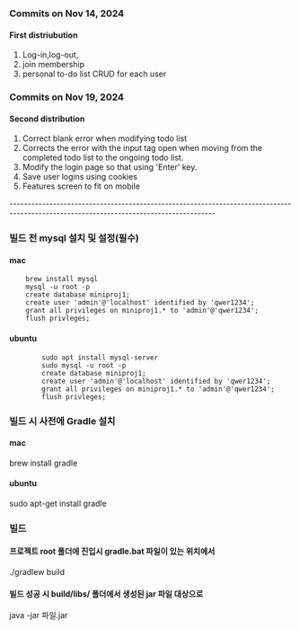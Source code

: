 ### Commits on Nov 14, 2024 
#### First distriubution
1. Log-in,log-out,
2. join membership
3. personal to-do list CRUD for each user


### Commits on Nov 19, 2024
#### Second distribution
1. Correct blank error when modifying todo list
2. Corrects the error with the input tag open when moving from the completed todo list to the ongoing todo list.
3. Modify the login page so that using 'Enter' key.
4. Save user logins using cookies
5. Features screen to fit on mobile


---------------------------------------------------------------------------------------------------------------------------------------<br>
 
### 빌드 전 mysql 설치 및 설정(필수) 
#### mac     
        brew install mysql  
        mysql -u root -p
        create database miniproj1; 
        create user 'admin'@'localhost' identified by 'qwer1234';  
        grant all privileges on miniproj1.* to 'admin'@'qwer1234'; 
        flush privleges;   



#### ubuntu 
            sudo apt install mysql-server   
            sudo mysql -u root -p 
            create database miniproj1;  
            create user 'admin'@'localhost' identified by 'qwer1234'; 
            grant all privileges on miniproj1.* to 'admin'@'qwer1234';
            flush privleges;  

### 빌드 시 사전에 Gradle 설치
#### mac
brew install gradle
#### ubuntu 
sudo apt-get install gradle




### 빌드 
#### 프로젝트 root 폴더에 진입시 gradle.bat 파일이 있는 위치에서
 ./gradlew build

#### 빌드 성공 시 build/libs/ 폴더에서 생성된 jar 파일 대상으로
  java -jar   파일.jar 
